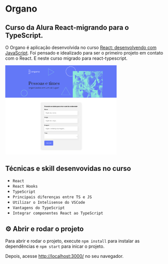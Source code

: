 # Organo

## Curso da Alura React-migrando para o TypeScript. 

O Organo é aplicação desenvolvida no curso <a href="https://cursos.alura.com.br/course/react-desenvolvendo-javascript" target="_blank">React: desenvolvendo com JavaScript</a>. 
Foi pensado e idealizado para ser o primeiro projeto em contato com o React.  E neste curso migrado para react-typescript.

<img src="screencapture.png#vitrinedev" alt="Imagem do Organo" width="70%">


## Técnicas e skill desenvovidas no curso

- `React`
- `React Hooks`
- `TypeScript`
- `Principais diferenças entre TS e JS`
- `Utilizar o Intelisense do VSCode`
- `Vantagens do TypeScript`
- `Integrar componentes React ao TypeScript`

## ⚙️ Abrir e rodar o projeto

Para abrir e rodar o projeto, execute `npm install` para instalar as dependências e `npm start` para inicar o projeto.

Depois, acesse <a href="http://localhost:3000/">http://localhost:3000/</a> no seu navegador.


